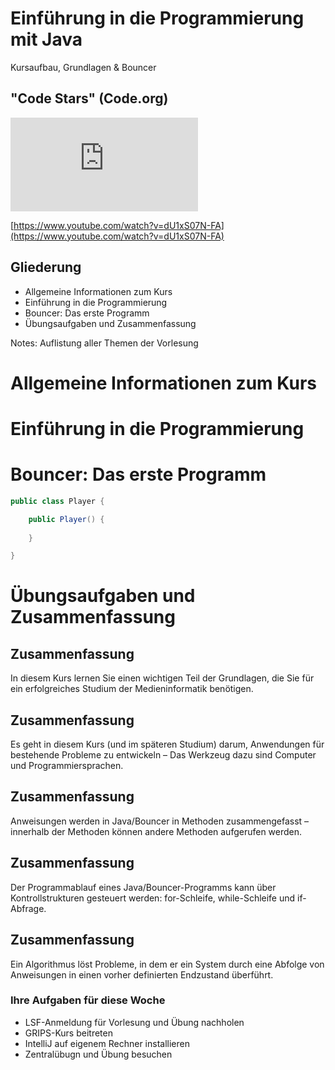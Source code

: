 # Einführung in die Programmierung mit Java

Kursaufbau, Grundlagen & Bouncer

>>>

## "Code Stars" (Code.org)

<iframe src="https://www.youtube.com/embed/dU1xS07N-FA" frameborder="0" allow="accelerometer; autoplay; encrypted-media; gyroscope; picture-in-picture" allowfullscreen></iframe>

[https://www.youtube.com/watch?v=dU1xS07N-FA](https://www.youtube.com/watch?v=dU1xS07N-FA)

>>>

## Gliederung

- Allgemeine Informationen zum Kurs
- Einführung in die Programmierung
- Bouncer: Das erste Programm
- Übungsaufgaben und Zusammenfassung

Notes: Auflistung aller Themen der Vorlesung

>>>

# Allgemeine Informationen zum Kurs

>>>

# Einführung in die Programmierung

>>>

# Bouncer: Das erste Programm

``` java
public class Player {

	public Player() {
		
	}

}
```

>>>

# Übungsaufgaben und Zusammenfassung

>>>

## Zusammenfassung

In diesem Kurs lernen Sie einen wichtigen Teil der Grundlagen, die Sie für ein erfolgreiches Studium der Medieninformatik benötigen.

>>>

## Zusammenfassung

Es geht in diesem Kurs (und im späteren Studium) darum, Anwendungen für bestehende Probleme zu entwickeln – Das Werkzeug dazu sind Computer und Programmiersprachen.

>>>

## Zusammenfassung

Anweisungen werden in Java/Bouncer in Methoden zusammengefasst – innerhalb der Methoden können andere Methoden aufgerufen werden.

>>>

## Zusammenfassung

Der Programmablauf eines Java/Bouncer-Programms kann über Kontrollstrukturen gesteuert werden: for-Schleife, while-Schleife und  if-Abfrage.

>>>

## Zusammenfassung

Ein Algorithmus löst Probleme, in dem er ein System durch eine Abfolge von Anweisungen in einen vorher definierten Endzustand überführt.

>>>

### Ihre Aufgaben  für diese Woche

- LSF-Anmeldung für Vorlesung und Übung nachholen
- GRIPS-Kurs beitreten
- IntelliJ auf eigenem Rechner installieren
- Zentralübugn und Übung besuchen